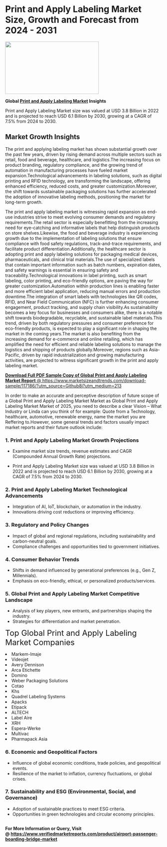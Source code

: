 <H1>Print and Apply Labeling Market Size, Growth and Forecast from 2024 - 2031</H1><img class="aligncenter size-medium wp-image-584254" src="https://thirdeyenews.in/wp-content/uploads/2024/09/Global-Market-Research-300x168.jpeg" alt="" width="300" height="168" /><p><strong>Global&nbsp;<a href="https://www.marketsizeandtrends.com/download-sample/117186/?utm_source=Github8j?utm_medium=213">Print and Apply Labeling Market</a> Insights</strong></p><p>Print and Apply Labeling Market size was valued at USD 3.8 Billion in 2022 and is projected to reach USD 6.1 Billion by 2030, growing at a CAGR of 7.5% from 2024 to 2030.</p><p><h2>Market Growth Insights</h2> <p>The print and applying labeling market has shown substantial growth over the past few years, driven by rising demand across multiple sectors such as retail, food and beverage, healthcare, and logistics.The increasing focus on product branding, regulatory compliance, and the growing trend of automation in manufacturing processes have fueled market expansion.Technological advancements in labeling solutions, such as digital printing and RFID technology, are transforming the landscape, offering enhanced efficiency, reduced costs, and greater customization.Moreover, the shift towards sustainable packaging solutions has further accelerated the adoption of innovative labeling methods, positioning the market for long-term growth.</p> <p><a href="#"></a></p> <p>The print and apply labeling market is witnessing rapid expansion as end-use industries strive to meet evolving consumer demands and regulatory requirements.The retail sector is especially benefitting from the increasing need for eye-catching and informative labels that help distinguish products on store shelves.Likewise, the food and beverage industry is experiencing growth due to the implementation of labeling solutions that ensure compliance with food safety regulations, track-and-trace requirements, and facilitate product differentiation.Additionally, the healthcare sector is adopting print and apply labeling solutions for packaging medical devices, pharmaceuticals, and clinical trial materials.The use of specialized labels that contain important information such as batch numbers, expiration dates, and safety warnings is essential in ensuring safety and traceability.Technological innovations in label printing, such as smart labeling, color printing, and eco-friendly options, are paving the way for greater customization.Automation within production lines is enabling faster and more efficient label application, reducing manual errors and production downtime.The integration of smart labels with technologies like QR codes, RFID, and Near Field Communication (NFC) is further enhancing consumer engagement, product tracking, and supply chain visibility.As sustainability becomes a key focus for businesses and consumers alike, there is a notable shift towards biodegradable, recyclable, and sustainable label materials.This trend, driven by both regulatory pressures and consumer preference for eco-friendly products, is expected to play a significant role in shaping the market in the coming years.The market is also benefiting from the increasing demand for e-commerce and online retailing, which has amplified the need for efficient and reliable labeling solutions to manage the logistics and shipping of products globally.Moreover, regions such as Asia-Pacific, driven by rapid industrialization and growing manufacturing activities, are projected to witness significant growth in the print and apply labeling market.<p><a href="#"></p><p><span class=""><strong>Download Full PDF Sample Copy of Global Print and Apply Labeling Market Report</strong> @ <a href="https://www.marketsizeandtrends.com/download-sample/117186/?utm_source=Github8j?utm_medium=213" target="_blank">https://www.marketsizeandtrends.com/download-sample/117186/?utm_source=Github8j?utm_medium=213</a></span></p><p>In order to make an accurate and perceptive description of future scope of a Global&nbsp;Print and Apply Labeling Market Market as Global&nbsp;Print and Apply Labeling Market Market of 2025, you need to describe a clear Vision &ndash; What Industry or Linda can you think of for example: Quote from a Technology, healthcare, automotive, renewable energy, name the market you are Reffering to.However, some general trends and factors usually impact market reports and their future outlook include:</p><h3>1.&nbsp;<strong>Print and Apply Labeling Market Growth Projections</strong></h3><ul><li>Examine market size trends, revenue estimates and CAGR (Compounded Annual Growth Rate) projections.</li><li><p>Print and Apply Labeling Market size was valued at USD 3.8 Billion in 2022 and is projected to reach USD 6.1 Billion by 2030, growing at a CAGR of 7.5% from 2024 to 2030.</p></li></ul><h3>2.&nbsp;<strong>Print and Apply Labeling Market Technological Advancements</strong></h3><ul><li>Integration of AI, IoT, blockchain, or automation in the industry.</li><li>Innovations driving cost reductions or improving efficiency.</li></ul><h3>3.&nbsp;<strong>Regulatory and Policy Changes</strong></h3><ul><li>Impact of global and regional regulations, including sustainability and carbon-neutral goals.</li><li>Compliance challenges and opportunities tied to government initiatives.</li></ul><h3>4.&nbsp;<strong>Consumer Behavior Trends</strong></h3><ul><li>Shifts in demand influenced by generational preferences (e.g., Gen Z, Millennials).</li><li>Emphasis on eco-friendly, ethical, or personalized products/services.</li></ul><h3>5.&nbsp;<strong>Global Print and Apply Labeling Market Competitive Landscape</strong></h3><ul><li>Analysis of key players, new entrants, and partnerships shaping the industry.</li><li>Strategies for differentiation and market penetration.</li></ul><p data-pm-slice="1 1 []"><span style="color: inherit; font-family: inherit; font-size: 25px;">Top Global Print and Apply Labeling Market Companies</span></p><div class="" data-test-id=""><p><li>Markem-Imaje</li><li> Videojet</li><li> Avery Dennison</li><li> Arca Etichette</li><li> Domino</li><li> Weber Packaging Solutions</li><li> Cotao</li><li> Khs</li><li> Quadrel Labeling Systems</li><li> Apacks</li><li> Etipack</li><li> ALTECH</li><li> Label Aire</li><li> XRH</li><li> Espera-Werke</li><li> Multivac</li><li> Pharmapack Asia</li></p></div><h3>6.&nbsp;<strong>Economic and Geopolitical Factors</strong></h3><ul><li>Influence of global economic conditions, trade policies, and geopolitical events.</li><li>Resilience of the market to inflation, currency fluctuations, or global crises.</li></ul><h3>7.&nbsp;<strong>Sustainability and ESG (Environmental, Social, and Governance)</strong></h3><ul><li>Adoption of sustainable practices to meet ESG criteria.</li><li>Opportunities in green technologies and circular economy principles.</li></ul><h2><strong style="font-size: 14px;">For More Information or Query, Visit @&nbsp;</strong><a style="background-color: #ffffff; font-size: 14px;" href="https://www.marketsizeandtrends.com/report/print-and-apply-labeling-market/" target="_blank">https://www.verifiedmarketreports.com/product/airport-passenger-boarding-bridge-market</a></h2>